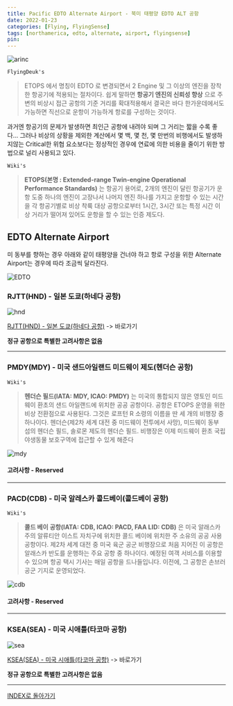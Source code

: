 ```yaml
---
title: Pacific EDTO Alternate Airport - 북미 태평양 EDTO ALT 공항
date: 2022-01-23
categories: [Flying, FlyingSense]
tags: [northamerica, edto, alternate, airport, flyingsense]
pin:
---
```


![arinc](/img/flying/sense/pacific.jpg)

`FlyingDeuk's`
> ETOPS 에서 명칭이 EDTO 로 변경되면서 2 Engine 및 그 이상의 엔진을 장착한 항공기에 적용되는 절차이다. 쉽게 말하면 **항공기 엔진의 신뢰성 향상** 으로 주변의 비상시 접근 공항의 기준 거리를 확대적용해서 결국은 바다 한가운데에서도 가능하면 직선으로 운항이 가능하게 항로를 구성하는 것이다.

과거엔 항공기의 문제가 발생하면 최인근 공항에 내려야 되며 그 거리는 짧을 수록 좋다... 그러나 비상의 상황을 제외한 계산에서 몇 백, 몇 천, 몇 만번의 비행에서도 발생하지않는 Critical한 위협 요소보다는 정상적인 경우에 연료에 의한 비용을 줄이기 위한 방법으로 널리 사용되고 있다.

`Wiki's`
> **ETOPS(본명 : Extended-range Twin-engine Operational Performance Standards)** 는 항공기 용어로, 2개의 엔진이 달린 항공기가 운항 도중 하나의 엔진이 고장나서 나머지 엔진 하나를 가지고 운항할 수 있는 시간을 각 항공기별로 비상 착륙 대상 공항으로부터 1시간, 3시간 또는 특정 시간 이상 거리가 떨어져 있어도 운항을 할 수 있는 인증 제도다.

## EDTO Alternate Airport
미 동부를 향하는 경우 아래와 같이 태평양을 건너야 하고 항로 구성을 위한 Alternate Airport는 경우에 따라 조금씩 달라진다.

![EDTO](/img/flying/airport/edto3.jpg)

### RJTT(HND) - 일본 도쿄(하네다 공항)
![hnd](/img/flying/airport/hnd_ap.jpg)

[RJTT(HND) - 일본 도쿄(하네다 공항)](/posts/RJTT-HND/) -> 바로가기

**정규 공항으로 특별한 고려사항은 없음**

--------

### PMDY(MDY) - 미국 샌드아일랜드 미드웨이 제도(헨더슨 공항)

`Wiki's`
> **헨더슨 필드(IATA: MDY, ICAO: PMDY)** 는 미국의 통합되지 않은 영토인 미드웨이 환초의 샌드 아일랜드에 위치한 공공 공항이다. 공항은 ETOPS 운영을 위한 비상 전환점으로 사용된다. 그것은 로프턴 R 소령의 이름을 딴 세 개의 비행장 중 하나이다. 헨더슨(제2차 세계 대전 중 미드웨이 전투에서 사망), 미드웨이 동부 섬의 헨더슨 필드, 솔로몬 제도의 헨더슨 필드. 비행장은 이제 미드웨이 환초 국립 야생동물 보호구역에 접근할 수 있게 해준다

![mdy](/img/flying/airport/edto1.jpg)

#### 고려사항 - Reserved

--------

### PACD(CDB) - 미국 알레스카 콜드베이(콜드베이 공항)

`Wiki's`
> **콜드 베이 공항(IATA: CDB, ICAO: PACD, FAA LID: CDB)** 은 미국 알래스카 주의 알류티안 이스트 자치구에 위치한 콜드 베이에 위치한 주 소유의 공공 사용 공항이다. 제2차 세계 대전 중 미국 육군 공군 비행장으로 처음 지어진 이 공항은 알래스카 반도를 운행하는 주요 공항 중 하나이다. 예정된 여객 서비스를 이용할 수 있으며 항공 택시 기사는 매일 공항을 드나들입니다. 이전에, 그 공항은 손브러 공군 기지로 운영되었다.

![cdb](/img/flying/airport/edto2.jpg)

#### 고려사항 - Reserved

---------

### KSEA(SEA) - 미국 시애틀(타코마 공항)
![sea](/img/flying/airport/sea_ap.jpg)

[KSEA(SEA) - 미국 시애틀(타코마 공항)](/posts/KSEA-SEA/) -> 바로가기

**정규 공항으로 특별한 고려사항은 없음**

----

[INDEX로 돌아가기](/categories/flyingsense/)

